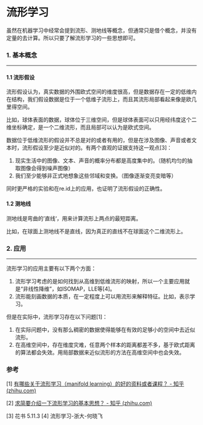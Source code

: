 # 流形学习

虽然在机器学习中经常会提到流形、测地线等概念，但通常只是借个概念，并没有定量的去计算。所以只要了解流形学习的一些思想即可。

### 1. 基本概念

----

#### 1.1 流形假设

流形假设认为，真实数据的外围欧式空间的维度很高，但是数据存在一定的低维内在结构，我们假设数据是位于一个低维子流形上，而且其流形局部看起来像是欧几里得空间。

比如，球体表面的数据，球体位于三维空间，但是球体表面可以只用经纬度这个二维坐标确定，是一个二维流形，而且局部可以认为是欧式空间。

数据位于低维流形的假设并不总是对的或者有用的，但是在涉及图像、声音或者文本时，流形假设至少是近似对的。有两个直观的证据支持这一观点[3]：

1. 现实生活中的图像、文本、声音的概率分布都是高度集中的。（随机均匀的抽取图像会得到噪声图像）
2. 我们至少能够非正式地想象这些邻域和变换。（图像逐渐变亮变暗等）

同时更严格的实验和在re.id上的应用，也证明了流形假设的正确性。

#### 1.2 测地线

测地线是弯曲的’直线‘，用来计算流形上两点的最短距离。

比如，在球面上测地线不是直线，因为真正的直线不在球面这个二维流形上。

### 2. 应用

----
流形学习的应用主要有以下两个方面：

1. 流形学习考虑的是如何找到从高维到低维流形的映射，所以一个主要应用就是“非线性降维”，如ISOMAP，LLE等[4]。
2. 流形能刻画数据的本质，在一定程度上可以用流形来解释特征。比如，表示学习。

但是在实际中，流形学习存在以下问题[1]：

1. 在实际问题中，没有那么稠密的数据使得能够在有效的足够小的空间中去近似流形。
2. 在高维空间中，存在维度灾难，任意两个样本的距离都差不多，基于欧式距离的算法都会失效。用局部数据来近似流形的方法在高维空间中也会失效。

### 参考

[1] [有哪些关于流形学习（manifold learning）的好的资料或者课程？ - 知乎 (zhihu.com)](https://www.zhihu.com/question/41106133/answer/154709827)

[2] [ 求简要介绍一下流形学习的基本思想？ - 知乎 (zhihu.com)](https://www.zhihu.com/question/24015486)

[3]  花书 5.11.3
[4] 流形学习-浙大-何晓飞


